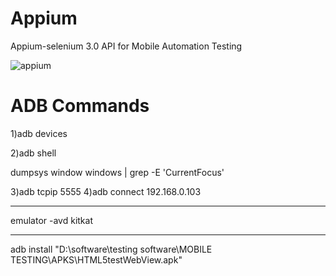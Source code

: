 # Appium
Appium-selenium 3.0 API for Mobile Automation Testing

![appium](https://user-images.githubusercontent.com/24494133/42090141-d006b1c2-7bbd-11e8-9647-b751c9f7c986.png)


# ADB Commands
1)adb devices

2)adb shell

dumpsys window windows | grep -E 'CurrentFocus'

3)adb tcpip 5555
4)adb connect 192.168.0.103 



--------------------------------------------

emulator -avd kitkat



--------------------------------------------



adb install "D:\software\testing software\MOBILE TESTING\APKS\HTML5testWebView.apk"
